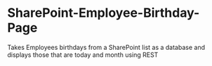 # SharePoint-Employee-Birthday-Page
Takes Employees birthdays from a SharePoint list as a database and displays those that are today and month using REST
